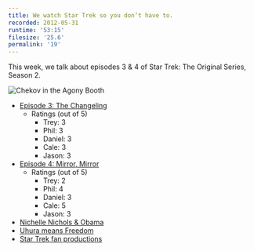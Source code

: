```yaml
---
title: We watch Star Trek so you don’t have to.
recorded: 2012-05-31
runtime: '53:15'
filesize: '25.6'
permalink: '19'
---
```


This week, we talk about episodes 3 & 4 of Star Trek: The Original Series, Season 2.

![Chekov in the Agony Booth](https://jawgrind.s3.amazonaws.com/Jawgrind-Episode-19.jpg)

- [Episode 3: The Changeling](http://en.wikipedia.org/wiki/The_Changeling_(Star_Trek:_The_Original_Series))
    - Ratings (out of 5)
        - Trey: 3
        - Phil: 3
        - Daniel: 3
        - Cale: 3
        - Jason: 3
- [Episode 4: Mirror, Mirror](http://en.wikipedia.org/wiki/Mirror,_Mirror_(Star_Trek:_The_Original_Series))
    - Ratings (out of 5)
        - Trey: 2
        - Phil: 4
        - Daniel: 3
        - Cale: 5
        - Jason: 3
- [Nichelle Nichols & Obama](http://mlkshk.com/p/EC1M)
- [Uhura means Freedom](http://deejaybird.tumblr.com/post/13855315621/uhura-comes-from-the-swahili-word-uhuru-meaning)
- [Star Trek fan productions](http://en.wikipedia.org/wiki/Star_Trek_fan_productions)

